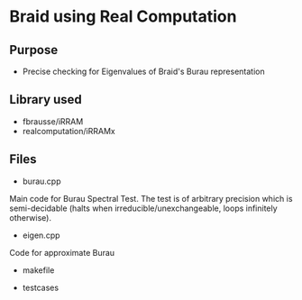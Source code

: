 # Braid using Real Computation

## Purpose

- Precise checking for Eigenvalues of Braid's Burau representation 


## Library used

- fbrausse/iRRAM
- realcomputation/iRRAMx

## Files

- burau.cpp

Main code for Burau Spectral Test. The test is of arbitrary precision which is semi-decidable (halts when irreducible/unexchangeable, loops infinitely otherwise). 

- eigen.cpp

Code for approximate Burau 


- makefile

- testcases

  
